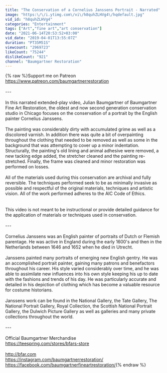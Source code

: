 ```yaml
---
title: "The Conservation of a Cornelius Janssens Portrait - Narrated"
image: "https:\/\/i.ytimg.com\/vi\/h8quhZLHVg4\/hqdefault.jpg"
vid_id: "h8quhZLHVg4"
categories: "Entertainment"
tags: ["Art","fine art","art conservation"]
date: "2021-06-14T20:53:52+03:00"
vid_date: "2019-04-01T13:55:07Z"
duration: "PT35M51S"
viewcount: "2969723"
likeCount: "75244"
dislikeCount: "921"
channel: "Baumgartner Restoration"
---
```

{% raw %}Support me on Patreon<br /><a rel="nofollow" target="blank" href="https://www.patreon.com/baumgartnerrestoration">https://www.patreon.com/baumgartnerrestoration</a><br /><br />---<br /><br />In this narrated extended-play video, Julian Baumgartner of Baumgartner Fine Art Restoration, the oldest and now second generation conservation studio in Chicago focuses on the conservation of a portrait by the English painter Cornelius Janssens.  <br /><br />The painting was considerably dirty with accumulated grime as well as a discolored varnish.  In addition there was quite a bit of overpainting throughout the clothing that needed to be removed as well as some in the background that was attempting to cover up a minor indentation.  Structurally, the painting's old lining and animal adhesive were removed, a new tacking edge added, the stretcher cleaned and the painting re-stretched.  Finally, the frame was cleaned and minor restoration was performed on losses.  <br /><br />All of the materials used during this conservation are archival and fully reversible.  The techniques performed seek to be as minimally invasive as possible and respectful of the original materials, techniques and artistic vision.  All of the work performed adheres to the AIC Code of Ethics.<br /><br /><br />This video is not meant to be instructional or provide detailed guidance for the application of materials or techniques used in conservation.  <br /><br />--- <br /><br />Cornelius Janssens was an English painter of portraits of Dutch or Flemish parentage. He was active in England during the early 1600's and then in the Netherlands between 1646 and 1652 when he died in Utrecht.<br /><br />Janssens painted many portraits of emerging new English gentry.  He was an accomplished portrait painter, gaining many patrons and benefactors throughout his career. His style varied considerably over time, and he was able to assimilate new influences into his own style keeping his up to date with the fashions and trends of his day.  He was particularly accurate and detailed in his depiction of clothing which has become a valuable resource for costume historians.<br /><br />Janssens work can be found in the National Gallery, the Tate Gallery, The National Portrait Gallery, Royal Collection, the Scottish National Portrait Gallery, the Dulwich Picture Gallery as well as galleries and many private collections throughout the world.<br /><br />---<br /><br />Official Baumgartner Merchandise<br /><a rel="nofollow" target="blank" href="https://teespring.com/stores/bfars-store">https://teespring.com/stores/bfars-store</a><br /><br /><a rel="nofollow" target="blank" href="http://bfar.com">http://bfar.com</a><br /><a rel="nofollow" target="blank" href="https://instagram.com/baumgartnerrestoration/">https://instagram.com/baumgartnerrestoration/</a><br /><a rel="nofollow" target="blank" href="https://facebook.com/baumgartnerfineartrestoration/">https://facebook.com/baumgartnerfineartrestoration/</a>{% endraw %}
